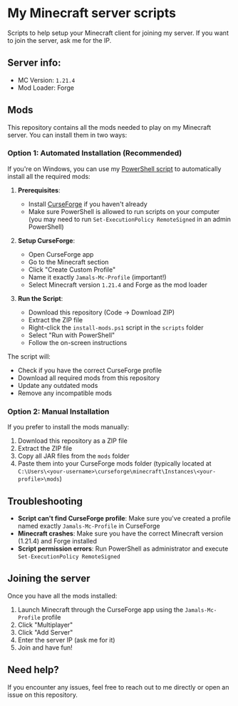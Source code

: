 # My Minecraft server scripts

Scripts to help setup your Minecraft client for joining my server. If you want to join the server, ask me for the IP.

## Server info:

- MC Version: `1.21.4`
- Mod Loader: Forge

## Mods

This repository contains all the mods needed to play on my Minecraft server. You can install them in two ways:

### Option 1: Automated Installation (Recommended)

If you're on Windows, you can use my [PowerShell script](./scripts/install-mods.ps1) to automatically install all the required mods:

1. **Prerequisites**:

   - Install [CurseForge](https://www.curseforge.com/download/app) if you haven't already
   - Make sure PowerShell is allowed to run scripts on your computer (you may need to run `Set-ExecutionPolicy RemoteSigned` in an admin PowerShell)

2. **Setup CurseForge**:

   - Open CurseForge app
   - Go to the Minecraft section
   - Click "Create Custom Profile"
   - Name it exactly `Jamals-Mc-Profile` (important!)
   - Select Minecraft version `1.21.4` and Forge as the mod loader

3. **Run the Script**:
   - Download this repository (Code → Download ZIP)
   - Extract the ZIP file
   - Right-click the `install-mods.ps1` script in the `scripts` folder
   - Select "Run with PowerShell"
   - Follow the on-screen instructions

The script will:

- Check if you have the correct CurseForge profile
- Download all required mods from this repository
- Update any outdated mods
- Remove any incompatible mods

### Option 2: Manual Installation

If you prefer to install the mods manually:

1. Download this repository as a ZIP file
2. Extract the ZIP file
3. Copy all JAR files from the `mods` folder
4. Paste them into your CurseForge mods folder (typically located at `C:\Users\<your-username>\curseforge\minecraft\Instances\<your-profile>\mods`)

## Troubleshooting

- **Script can't find CurseForge profile**: Make sure you've created a profile named exactly `Jamals-Mc-Profile` in CurseForge
- **Minecraft crashes**: Make sure you have the correct Minecraft version (1.21.4) and Forge installed
- **Script permission errors**: Run PowerShell as administrator and execute `Set-ExecutionPolicy RemoteSigned`

## Joining the server

Once you have all the mods installed:

1. Launch Minecraft through the CurseForge app using the `Jamals-Mc-Profile` profile
2. Click "Multiplayer"
3. Click "Add Server"
4. Enter the server IP (ask me for it)
5. Join and have fun!

## Need help?

If you encounter any issues, feel free to reach out to me directly or open an issue on this repository.
